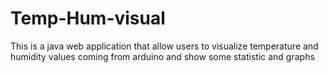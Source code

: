 # Temp-Hum-visual
 This is a java web application that allow users to visualize temperature and humidity values coming from arduino and show some statistic and graphs 
